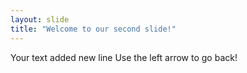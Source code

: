 ```yaml
---
layout: slide
title: "Welcome to our second slide!"
---
```

Your text added new line
Use the left arrow to go back!

